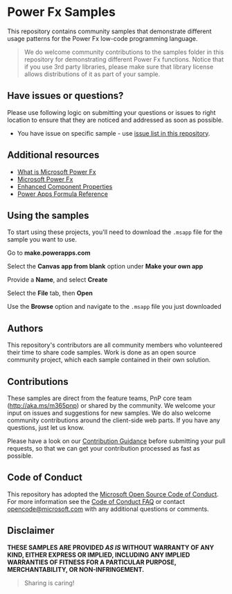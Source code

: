 # Power Fx Samples

This repository contains community samples that demonstrate different usage patterns for the Power Fx low-code programming language.

> We do welcome community contributions to the samples folder in this repository for demonstrating different Power Fx functions. Notice that if you use 3rd party libraries, please make sure that library license allows distributions of it as part of your sample.

## Have issues or questions?

Please use following logic on submitting your questions or issues to right location to ensure that they are noticed and addressed as soon as possible.

* You have issue on specific sample - use [issue list in this repository](https://github.com/pnp/powerfx-samples/issues).

## Additional resources

* [What is Microsoft Power Fx](https://powerapps.microsoft.com/en-us/blog/what-is-microsoft-power-fx/)
* [Microsoft Power Fx](https://github.com/microsoft/Power-Fx)
* [Enhanced Component Properties](https://powerapps.microsoft.com/en-us/blog/enhanced-component-properties/)
* [Power Apps Formula Reference](https://docs.microsoft.com/en-us/powerapps/maker/canvas-apps/formula-reference)

## Using the samples

To start using these projects, you'll need to download the `.msapp` file for the sample you want to use. 

Go to **make.powerapps.com**

Select the **Canvas app from blank** option under **Make your own app**

Provide a **Name**, and select **Create**

Select the **File** tab, then **Open**

Use the **Browse** option and navigate to the `.msapp` file you just downloaded


## Authors
This repository's contributors are all community members who volunteered their time to share code samples. Work is done as an open source community project, which each sample contained in their own solution.

## Contributions

These samples are direct from the feature teams, PnP core team (http://aka.ms/m365pnp) or shared by the community. We welcome your input on issues and suggestions for new samples. We do also welcome community contributions around the client-side web parts. If you have any questions, just let us know.

Please have a look on our [Contribution Guidance](./.github/CONTRIBUTING.md) before submitting your pull requests, so that we can get your contribution processed as fast as possible.

## Code of Conduct
This repository has adopted the [Microsoft Open Source Code of Conduct](https://opensource.microsoft.com/codeofconduct/). For more information see the [Code of Conduct FAQ](https://opensource.microsoft.com/codeofconduct/faq/) or contact [opencode@microsoft.com](mailto:opencode@microsoft.com) with any additional questions or comments.

## Disclaimer

**THESE SAMPLES ARE PROVIDED *AS IS* WITHOUT WARRANTY OF ANY KIND, EITHER EXPRESS OR IMPLIED, INCLUDING ANY IMPLIED WARRANTIES OF FITNESS FOR A PARTICULAR PURPOSE, MERCHANTABILITY, OR NON-INFRINGEMENT.**

> Sharing is caring!
